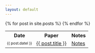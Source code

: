 ```yaml
---
layout: default
---
```

<table>
  <tr>
    <th> Date </th>
    <th> Paper </th>
    <th> Notes  </th>
  </tr>
  {% for post in site.posts %}
  <tr>
    <td style='font-size:12px;'>
      {{ post.datel }}
    </td>
    <td>
      <a href="{{ post.link }}" target="_blank"> {{ post.title }} </a>
    </td>
    <td>
      <a role='button' class='btn-danger btn-sm' href="{{ post.url }}">Notes</a>
    </td>
  </tr>
  {% endfor %}
</table>

